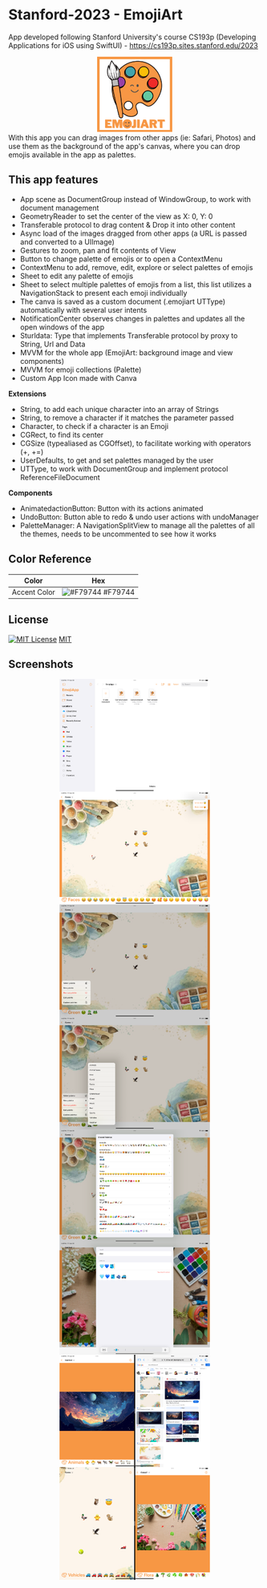 # Stanford-2023 - EmojiArt
App developed following Stanford University's course CS193p (Developing Applications for iOS using SwiftUI) - https://cs193p.sites.stanford.edu/2023

<div style="text-align:center;">
<img src="EmojiApp/EmojiApp/Assets.xcassets/AppIcon.appiconset/emojiIcon.png" alt="App icon" title="App icon" width="150" height="150">
</div>
With this app you can drag images from other apps (ie: Safari, Photos) and use them as the background of the app's canvas, where you can drop emojis available in the app as palettes.

## This app features 
- App scene as DocumentGroup instead of WindowGroup, to work with document management
- GeometryReader to set the center of the view as X: 0, Y: 0
- Transferable protocol to drag content & Drop it into other content
- Async load of the images dragged from other apps (a URL is passed and converted to a UIImage)
- Gestures to zoom, pan and fit contents of View
- Button to change palette of emojis or to open a ContextMenu
- ContextMenu to add, remove, edit, explore or select palettes of emojis
- Sheet to edit any palette of emojis
- Sheet to select multiple palettes of emojis from a list, this list utilizes a NavigationStack to present each emoji individually
- The canva is saved as a custom document (.emojiart UTType) automatically with several user intents
- NotificationCenter observes changes in palettes and updates all the open windows of the app
- Sturldata: Type that implements Transferable protocol by proxy to String, Url and Data
- MVVM for the whole app (EmojiArt: background image and view components)
- MVVM for emoji collections (Palette)
- Custom App Icon made with Canva

**Extensions**
- String, to add each unique character into an array of Strings
- String, to remove a character if it matches the parameter passed
- Character, to check if a character is an Emoji
- CGRect, to find its center
- CGSize (typealiased as CGOffset), to facilitate working with operators (+, +=)
- UserDefaults, to get and set palettes managed by the user
- UTType, to work with DocumentGroup and implement protocol ReferenceFileDocument

**Components**
- AnimatedactionButton: Button with its actions animated
- UndoButton: Button able to redo & undo user actions with undoManager
- PaletteManager: A NavigationSplitView to manage all the palettes of all the themes, needs to be uncommented to see how it works

## Color Reference

| Color             | Hex                                                                |
| ----------------- | ------------------------------------------------------------------ |
| Accent Color | ![#F79744](https://via.placeholder.com/10/f79744?text=+) #F79744 |

## License

[![MIT License](https://img.shields.io/badge/License-MIT-green.svg)](https://choosealicense.com/licenses/mit/) [MIT](https://choosealicense.com/licenses/mit/) 

## Screenshots
<div style="display: flex; flex-wrap: wrap; justify-content: space-around;">
    <img src="Screenshots/Simulator Screenshot - iPad Pro (12.9-inch) (6th generation) - 2024-03-29 at 16.34.19.png" alt="Home View" title="Home View" width="300">
    <img src="Screenshots/Simulator Screenshot - iPad Pro (12.9-inch) (6th generation) - 2024-03-29 at 16.39.44.png" alt="Canva View & Undo button" title="Canva View & Undo button" width="300">
    <img src="Screenshots/Simulator Screenshot - iPad Pro (12.9-inch) (6th generation) - 2024-03-29 at 16.40.03.png" alt="Canva View & Context Menu" title="Canva View & Context Menu" width="300">
    <img src="Screenshots/Simulator Screenshot - iPad Pro (12.9-inch) (6th generation) - 2024-03-29 at 16.40.14.png" alt="Select palette" title="Select palette" width="300">
</div> 
<div style="display: flex; flex-wrap: wrap; justify-content: space-around;">
    <img src="Screenshots/Simulator Screenshot - iPad Pro (12.9-inch) (6th generation) - 2024-03-29 at 16.40.23.png" alt="Explore palettes" title="Explore palettes" width="300">
    <img src="Screenshots/Simulator Screenshot - iPad Pro (12.9-inch) (6th generation) - 2024-03-29 at 16.45.30.png" alt="Edit palette" title="Edit palette" width="300">
    <img src="Screenshots/Simulator Screenshot - iPad Pro (12.9-inch) (6th generation) - 2024-03-29 at 16.49.07.png" alt="Split View with another app" title="Split View with another app" width="300">
    <img src="Screenshots/Simulator Screenshot - iPad Pro (12.9-inch) (6th generation) - 2024-03-29 at 17.21.38.png" alt="Two windows of EmojiArt" title="Two windows of EmojiArt" width="300">
</div> 
